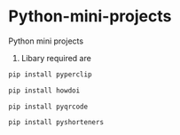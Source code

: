 # Python-mini-projects
  Python mini projects

1. Libary required are

```python
pip install pyperclip

```
```python 
pip install howdoi
```
```pyhton
pip install pyqrcode
```
```python
pip install pyshorteners
```
```python
